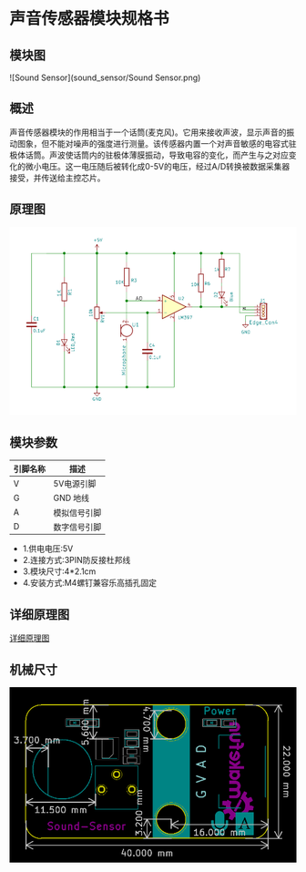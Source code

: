 # 声音传感器模块规格书

## 模块图

![Sound Sensor](sound_sensor/Sound Sensor.png)

## 概述

​		声音传感器模块的作用相当于一个话筒(麦克风)。它用来接收声波，显示声音的振动图象，但不能对噪声的强度进行测量。该传感器内置一个对声音敏感的电容式驻极体话筒。声波使话筒内的驻极体薄膜振动，导致电容的变化，而产生与之对应变化的微小电压。这一电压随后被转化成0-5V的电压，经过A/D转换被数据采集器接受，并传送给主控芯片。

## 原理图

![原理图](sound_sensor/19.png)

## 模块参数

| 引脚名称 | 描述         |
| -------- | ------------ |
| V        | 5V电源引脚   |
| G        | GND 地线     |
| A        | 模拟信号引脚 |
| D        | 数字信号引脚 |

*  1.供电电压:5V
*  2.连接方式:3PIN防反接杜邦线
*  3.模块尺寸:4*2.1cm
*  4.安装方式:M4螺钉兼容乐高插孔固定

## 详细原理图

 [详细原理图](sound_sensor/11.pdf) 

## 机械尺寸

![机械尺寸图](sound_sensor/13.png)